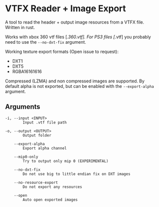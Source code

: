 # VTFX Reader + Image Export
A tool to read the header + output image resources from a VTFX file. Written in rust.

Works with xbox 360 vtf files [*.360.vtf]. For PS3 files [*.vtf] you probably need to use the ``--no-dxt-fix`` argument.

Working texture export formats (Open issue to request):
- DXT1
- DXT5
- RGBA16161616

Compressed (LZMA) and non compressed images are supported. By default alpha is not exported, but can be enabled with the ``--export-alpha`` argument.

## Arguments
    -i, --input <INPUT>
            Input .vtf file path

    -o, --output <OUTPUT>
            Output folder

        --export-alpha
            Export alpha channel

        --mip0-only
            Try to output only mip 0 (EXPERIMENTAL)

        --no-dxt-fix
            Do not use big to little endian fix on DXT images

        --no-resource-export
            Do not export any resources

        --open
            Auto open exported images